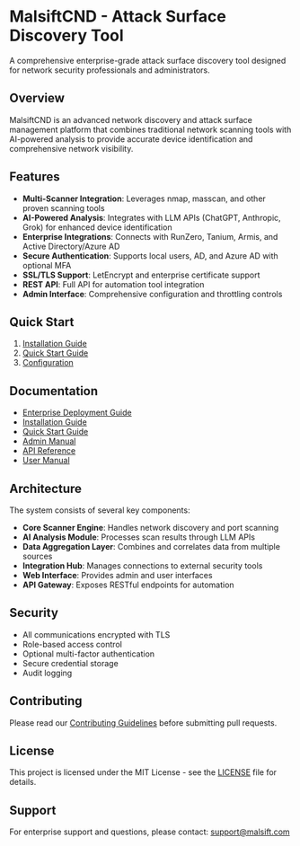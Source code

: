 # MalsiftCND - Attack Surface Discovery Tool

A comprehensive enterprise-grade attack surface discovery tool designed for network security professionals and administrators.

## Overview

MalsiftCND is an advanced network discovery and attack surface management platform that combines traditional network scanning tools with AI-powered analysis to provide accurate device identification and comprehensive network visibility.

## Features

- **Multi-Scanner Integration**: Leverages nmap, masscan, and other proven scanning tools
- **AI-Powered Analysis**: Integrates with LLM APIs (ChatGPT, Anthropic, Grok) for enhanced device identification
- **Enterprise Integrations**: Connects with RunZero, Tanium, Armis, and Active Directory/Azure AD
- **Secure Authentication**: Supports local users, AD, and Azure AD with optional MFA
- **SSL/TLS Support**: LetEncrypt and enterprise certificate support
- **REST API**: Full API for automation tool integration
- **Admin Interface**: Comprehensive configuration and throttling controls

## Quick Start

1. [Installation Guide](docs/installation.md)
2. [Quick Start Guide](docs/quickstart.md)
3. [Configuration](docs/configuration.md)

## Documentation

- [Enterprise Deployment Guide](docs/enterprise-deployment.md)
- [Installation Guide](docs/installation.md)
- [Quick Start Guide](docs/quickstart.md)
- [Admin Manual](docs/admin-manual.md)
- [API Reference](docs/api-reference.md)
- [User Manual](docs/user-manual.md)

## Architecture

The system consists of several key components:

- **Core Scanner Engine**: Handles network discovery and port scanning
- **AI Analysis Module**: Processes scan results through LLM APIs
- **Data Aggregation Layer**: Combines and correlates data from multiple sources
- **Integration Hub**: Manages connections to external security tools
- **Web Interface**: Provides admin and user interfaces
- **API Gateway**: Exposes RESTful endpoints for automation

## Security

- All communications encrypted with TLS
- Role-based access control
- Optional multi-factor authentication
- Secure credential storage
- Audit logging

## Contributing

Please read our [Contributing Guidelines](CONTRIBUTING.md) before submitting pull requests.

## License

This project is licensed under the MIT License - see the [LICENSE](LICENSE) file for details.

## Support

For enterprise support and questions, please contact: support@malsift.com
